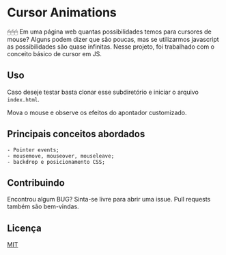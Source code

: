 # Cursor Animations

🖱🖱🖱 Em uma página web quantas possibilidades temos para cursores de mouse? Alguns podem dizer que são poucas, mas se utilizarmos javascript as possibilidades são quase infinitas.
Nesse projeto, foi trabalhado com o conceito básico de cursor em JS.

## Uso

Caso deseje testar basta clonar esse subdiretório e iniciar o arquivo ```index.html```.

Mova o mouse e observe os efeitos do apontador customizado.


## Principais conceitos abordados
	- Pointer events;
	- mousemove, mouseover, mouseleave;
	- backdrop e posicionamento CSS;

## Contribuindo
Encontrou algum BUG? Sinta-se livre para abrir uma issue. Pull requests também são bem-vindas.

## Licença
[MIT](https://choosealicense.com/licenses/mit/)
